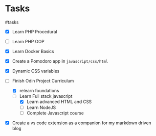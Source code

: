 # Tasks
#tasks

- [x] Learn PHP Procedural
- [ ] Learn PHP OOP
- [x] Learn Docker Basics
- [x] Create a Pomodoro app in `javascript/css/html`
- [x] Dynamic CSS variables
- [ ] Finish Odin Project Curriculum
  - [x] relearn foundations
  - [ ] Learn Full stack javascript
    - [x] Learn advanced HTML and CSS
    - [ ] Learn NodeJS
    - [ ] Complete Javascript course
- [x] Create a vs code extension as a companion for my markdown driven blog



